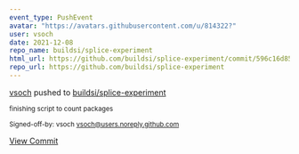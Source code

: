 ```yaml
---
event_type: PushEvent
avatar: "https://avatars.githubusercontent.com/u/814322?"
user: vsoch
date: 2021-12-08
repo_name: buildsi/splice-experiment
html_url: https://github.com/buildsi/splice-experiment/commit/596c16d85069e06d4baa324e8f6dd3268f566dca
repo_url: https://github.com/buildsi/splice-experiment
---
```


<a href='https://github.com/vsoch' target='_blank'>vsoch</a> pushed to <a href='https://github.com/buildsi/splice-experiment' target='_blank'>buildsi/splice-experiment</a>

<small>finishing script to count packages

Signed-off-by: vsoch <vsoch@users.noreply.github.com></small>

<a href='https://github.com/buildsi/splice-experiment/commit/596c16d85069e06d4baa324e8f6dd3268f566dca' target='_blank'>View Commit</a>